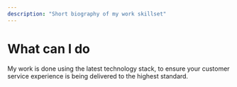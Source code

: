 ```yaml
---
description: "Short biography of my work skillset"
---
```


# What can I do

My work is done using the latest technology stack, to ensure your customer service experience is being delivered to the highest standard.
